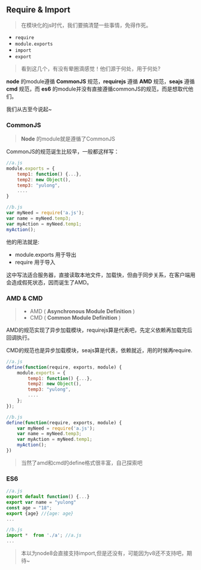## Require & Import

> 在模块化的js时代，我们要搞清楚一些事情，免得作死。

- `require`
- `module.exports`
- `import`
- `export`

> 看到这几个，有没有晕圈滴感觉！他们源于何处，用于何处?

**node** 的module遵循 **CommonJS** 规范，**requirejs** 遵循 **AMD** 规范，**seajs** 遵循 **cmd** 规范，而 **es6** 的module并没有直接遵循commonJS的规范，而是想取代他们。

我们从古至今说起~

### CommonJS

> **Node** 的module就是遵循了CommonJS

CommonJS的规范诞生比较早，一般都这样写：

```js
//a.js
module.exports = {
    temp1: function() {...},
    temp2: new Object(),
    temp3: "yulong",
    ....
}

//b.js
var myNeed = require('a.js');
var name = myNeed.temp3;
var myAction = myNeed.temp1;
myAction();
```
他的用法就是:

- module.exports 用于导出
- require 用于导入

这中写法适合服务器，直接读取本地文件，加载快，但由于同步关系，在客户端用会造成假死状态，因而诞生了AMD。


### AMD & CMD

> - AMD ( **Asynchronous Module Definition** )
> - CMD ( **Common Module Definition** )

AMD的规范实现了异步加载模块，requirejs算是代表吧，先定义依赖再加载完后回调执行。

CMD的规范也是异步加载模块，seajs算是代表，依赖就近，用的时候再require.

```js
//a.js
define(function(require, exports, module) {
    module.exports = {
        temp1: function() {...},
        temp2: new Object(),
        temp3: "yulong",
        ....
    };
});

//b.js
define(function(require, exports, module) {
    var myNeed = require('a.js');
    var name = myNeed.temp3;
    var myAction = myNeed.temp1;
    myAction();
})
```
> 当然了amd和cmd的define格式很丰富，自己探索吧



### ES6

```js
//a.js
export default function() {...}
export var name = "yulong"
const age = "18";
export {age} //{age: age}
...

//b.js
import *  from './a'; //a.js
...

```

> 本以为node8会直接支持import,但是还没有，可能因为v8还不支持吧，期待~
